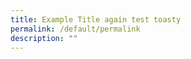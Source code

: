 ```yaml
---
title: Example Title again test toasty
permalink: /default/permalink
description: ""
---
```











